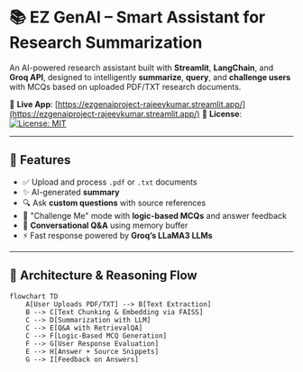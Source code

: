 # 📚 EZ GenAI – Smart Assistant for Research Summarization

An AI-powered research assistant built with **Streamlit**, **LangChain**, and **Groq API**, designed to intelligently **summarize**, **query**, and **challenge users** with MCQs based on uploaded PDF/TXT research documents.

🔗 **Live App**: [https://ezgenaiproject-rajeevkumar.streamlit.app/](https://ezgenaiproject-rajeevkumar.streamlit.app/)
📜 **License**: [![License: MIT](https://img.shields.io/badge/License-MIT-blue.svg)](https://github.com/0221csds146/EZ_Gen_Ai_project/blob/main/LICENSE)

---

## 🚀 Features

- ✅ Upload and process `.pdf` or `.txt` documents
- ✨ AI-generated **summary**
- 🔍 Ask **custom questions** with source references
- 🧠 "Challenge Me" mode with **logic-based MCQs** and answer feedback
- 💬 **Conversational Q&A** using memory buffer
- ⚡ Fast response powered by **Groq’s LLaMA3 LLMs**

---

## 🧱 Architecture & Reasoning Flow

```mermaid
flowchart TD
    A[User Uploads PDF/TXT] --> B[Text Extraction]
    B --> C[Text Chunking & Embedding via FAISS]
    C --> D[Summarization with LLM]
    C --> E[Q&A with RetrievalQA]
    C --> F[Logic-Based MCQ Generation]
    F --> G[User Response Evaluation]
    E --> H[Answer + Source Snippets]
    G --> I[Feedback on Answers]
